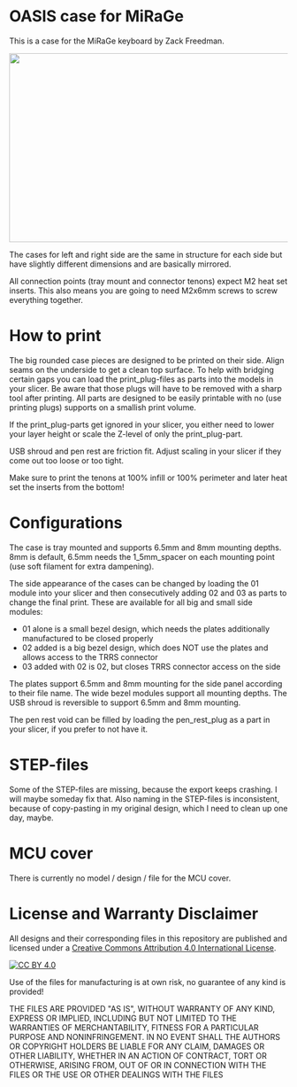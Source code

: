 OASIS case for MiRaGe
===
This is a case for the MiRaGe keyboard by Zack Freedman.

<img src="weave-render.png" width="512" height="341">

The cases for left and right side are the same in structure for each side but have slightly different dimensions and are basically mirrored.

All connection points (tray mount and connector tenons) expect M2 heat set inserts. This also means you are going to need M2x6mm screws to screw everything together.

How to print
===
The big rounded case pieces are designed to be printed on their side. Align seams on the underside to get a clean top surface. To help with bridging certain gaps you can load the print_plug-files as parts into the models in your slicer. Be aware that those plugs will have to be removed with a sharp tool after printing. All parts are designed to be easily printable with no (use printing plugs) supports on a smallish print volume.

If the print_plug-parts get ignored in your slicer, you either need to lower your layer height or scale the Z-level of only the print_plug-part.

USB shroud and pen rest are friction fit. Adjust scaling in your slicer if they come out too loose or too tight.

Make sure to print the tenons at 100% infill or 100% perimeter and later heat set the inserts from the bottom!

Configurations
===
The case is tray mounted and supports 6.5mm and 8mm mounting depths. 8mm is default, 6.5mm needs the 1_5mm_spacer on each mounting point (use soft filament for extra dampening).

The side appearance of the cases can be changed by loading the 01 module into your slicer and then consecutively adding 02 and 03 as parts to change the final print. These are available for all big and small side modules:
- 01 alone is a small bezel design, which needs the plates additionally manufactured to be closed properly
- 02 added is a big bezel design, which does NOT use the plates and allows access to the TRRS connector
- 03 added with 02 is 02, but closes TRRS connector access on the side

The plates support 6.5mm and 8mm mounting for the side panel according to their file name. The wide bezel modules support all mounting depths. The USB shroud is reversible to support 6.5mm and 8mm mounting.

The pen rest void can be filled by loading the pen_rest_plug as a part in your slicer, if you prefer to not have it.

STEP-files
===
Some of the STEP-files are missing, because the export keeps crashing. I will maybe someday fix that. Also naming in the STEP-files is inconsistent, because of copy-pasting in my original design, which I need to clean up one day, maybe.

MCU cover
===
There is currently no model / design / file for the MCU cover.

License and Warranty Disclaimer
===
All designs and their corresponding files in this repository are published and licensed under a [Creative Commons Attribution 4.0 International
License][cc-by].

[![CC BY 4.0][cc-by-image]][cc-by]

Use of the files for manufacturing is at own risk, no guarantee of any kind is provided!

THE FILES ARE PROVIDED "AS IS", WITHOUT WARRANTY OF ANY KIND, EXPRESS OR IMPLIED, INCLUDING BUT NOT LIMITED TO THE WARRANTIES OF MERCHANTABILITY, FITNESS FOR A PARTICULAR PURPOSE AND NONINFRINGEMENT. IN NO EVENT SHALL THE AUTHORS OR COPYRIGHT HOLDERS BE LIABLE FOR ANY CLAIM, DAMAGES OR OTHER LIABILITY, WHETHER IN AN ACTION OF CONTRACT, TORT OR OTHERWISE, ARISING FROM, OUT OF OR IN CONNECTION WITH THE FILES OR THE USE OR OTHER DEALINGS WITH THE FILES

[cc-by]: http://creativecommons.org/licenses/by/4.0/
[cc-by-image]: https://i.creativecommons.org/l/by/4.0/88x31.png
